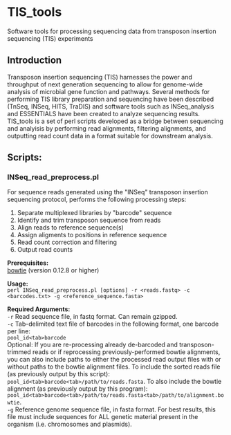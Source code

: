 # TIS_tools
Software tools for processing sequencing data from transposon insertion sequencing (TIS) experiments

## Introduction

Transposon insertion sequencing (TIS) harnesses the power and throughput of next generation sequencing to allow for genome-wide analysis of microbial gene function and pathways. Several methods for performing TIS library preparation and sequencing have been described (TnSeq, INSeq, HITS, TraDIS) and software tools such as INSeq_analysis and ESSENTIALS have been created to analyze sequencing results. TIS_tools is a set of perl scripts developed as a bridge between sequencing and analyisis by performing read alignments, filtering alignments, and outputting read count data in a format suitable for downstream analysis. 

## Scripts:

### INSeq_read_preprocess.pl 

For sequence reads generated using the "INSeq" transposon insertion sequencing protocol, performs the following processing steps:
  
  1. Separate multiplexed libraries by "barcode" sequence
  2. Identify and trim transposon sequence from reads
  3. Align reads to reference sequence(s)
  4. Assign aligments to positions in reference sequence
  5. Read count correction and filtering
  6. Output read counts
  
  **Prerequisites:**   
  [bowtie](http://bowtie-bio.sourceforge.net/index.shtml) (version 0.12.8 or higher)
  
  **Usage:**   
  `perl INSeq_read_preprocess.pl [options] -r <reads.fastq> -c <barcodes.txt> -g <reference_sequence.fasta>`

  **Required Arguments:**  
  `-r` Read sequence file, in fastq format. Can remain gzipped.  
  `-c` Tab-delimited text file of barcodes in the following format, one barcode per line:  
  `pool_id<tab>barcode`  
  Optional: If you are re-processing already de-barcoded and transposon-trimmed reads or if reprocessing previously-performed bowtie alignments, you can also include paths to either the processed read output files with or without paths to the bowtie alignment files. To include the sorted reads file (as previously output by this script): `pool_id<tab>barcode<tab>/path/to/reads.fasta`. To also include the bowtie alignment (as previously output by this program): `pool_id<tab>barcode<tab>/path/to/reads.fasta<tab>/path/to/alignment.bowtie`.  
  `-g` Reference genome sequence file, in fasta format. For best results, this file must include sequences for ALL genetic material present in the organism (i.e. chromosomes and plasmids).
  

